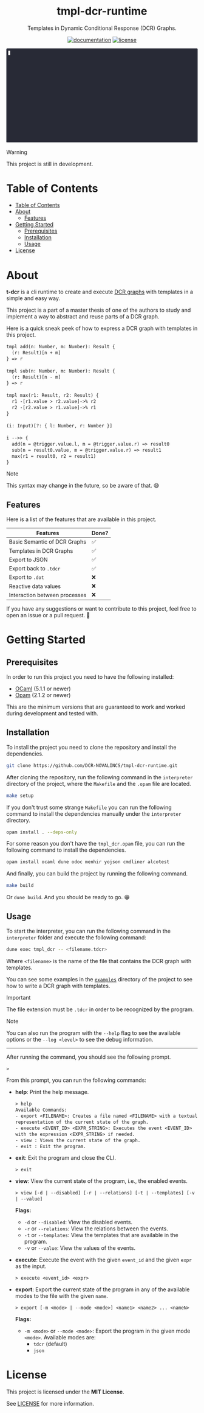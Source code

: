 
<div align="center">
  <h1>tmpl-dcr-runtime</h1>
  <p>
    Templates in Dynamic Conditional Response (DCR) Graphs.
  </p>


  [![documentation](https://img.shields.io/badge/documentation-unavailable-red)]("")
  [![license](https://img.shields.io/badge/license-MIT-green)](https://github.com/DCR-NOVALINCS/tmpl-dcr-runtime/blob/main/LICENSE)
  
  ![demo](assets/gifs/demo.gif)
</div> 

> [!WARNING]
> This project is still in development.

# Table of Contents

- [Table of Contents](#table-of-contents)
- [About](#about)
  - [Features](#features)
- [Getting Started](#getting-started)
  - [Prerequisites](#prerequisites)
  - [Installation](#installation)
  - [Usage](#usage)
- [License](#license)

# About 

**t-dcr** is a cli runtime to create and execute [DCR graphs]() with templates in a simple and easy way. 

This project is a part of a master thesis of one of the authors to study and implement a way to abstract and reuse parts of a DCR graph. 

<!-- TODO: Put a complex-ish example -->

Here is a quick sneak peek of how to express a DCR graph with templates in this project.

```
tmpl add(n: Number, m: Number): Result {
  (r: Result)[n + m]
} => r

tmpl sub(n: Number, m: Number): Result {
  (r: Result)[n - m]
} => r

tmpl max(r1: Result, r2: Result) {
  r1 -[r1.value > r2.value]->% r2
  r2 -[r2.value > r1.value]->% r1
}

(i: Input)[?: { l: Number, r: Number }]

i -->> {
  add(n = @trigger.value.l, m = @trigger.value.r) => result0
  sub(n = result0.value, m = @trigger.value.r) => result1
  max(r1 = result0, r2 = result1)
}
```

>[!NOTE] 
> This syntax may change in the future, so be aware of that. 😅


## Features

Here is a list of the features that are available in this project.

| Features                      | Done? |
| ----------------------------- | ----- |
| Basic Semantic of DCR Graphs  | ✅     |
| Templates in DCR Graphs       | ✅     |
| Export to JSON                | ✅     |
| Export back to `.tdcr`        | ✅     |
| Export to `.dot`              | ❌     |
| Reactive data values          | ❌     |
| Interaction between processes | ❌     |

If you have any suggestions or want to contribute to this project, feel free to open an issue or a pull request. 🙂

# Getting Started

## Prerequisites

In order to run this project you need to have the following installed:

- [OCaml](https://ocaml.org/docs/install.html) (5.1.1 or newer)
- [Opam](https://opam.ocaml.org/doc/Install.html) (2.1.2 or newer)

This are the minimum versions that are guaranteed to work and worked during development and tested with. 

## Installation

To install the project you need to clone the repository and install the dependencies. 

```bash
git clone https://github.com/DCR-NOVALINCS/tmpl-dcr-runtime.git
```

After cloning the repository, run the following command in the `interpreter` directory of the project, where the `Makefile` and the `.opam` file are located.

```bash
make setup
```

If you don't trust some strange `Makefile` you can run the following command to install the dependencies manually under the `interpreter` directory.

```bash
opam install . --deps-only
``` 

For some reason you don't have the `tmpl_dcr.opam` file, you can run the following command to install the dependencies.

```bash
opam install ocaml dune odoc menhir yojson cmdliner alcotest
```

And finally, you can build the project by running the following command.

```bash
make build
```

Or `dune build`. And you should be ready to go. 😁 

## Usage

To start the interpreter, you can run the following command in the `interpreter` folder and execute the following command:

```bash
dune exec tmpl_dcr -- <filename.tdcr>
```

Where `<filename>` is the name of the file that contains the DCR graph with templates.

You can see some examples in the [`examples`](/examples) directory of the project to see how to write a DCR graph with templates.

>[!IMPORTANT] 
> The file extension must be `.tdcr` in order to be recognized by the program.

> [!NOTE]
> You can also run the program with the `--help` flag to see the available options or the `--log <level>` to see the debug information. 

---

After running the command, you should see the following prompt.

```
> 
```

From this prompt, you can run the following commands:
<!-- TODO: for each command, show a gif to illustrate to command -->

- **help**: Print the help message.
  ```
  > help
  Available Commands:
  - export <FILENAME>: Creates a file named <FILENAME> with a textual representation of the current state of the graph.
  - execute <EVENT_ID> <EXPR_STRING>: Executes the event <EVENT_ID> with the expression <EXPR_STRING> if needed.
  - view : Views the current state of the graph.
  - exit : Exit the program.
  ```

- **exit**: Exit the program and close the CLI.
  ```
  > exit
  ```

- **view**: View the current state of the program, i.e., the enabled events.
  ```
  > view [-d | --disabled] [-r | --relations] [-t | --templates] [-v | --value]
  ```
  **Flags:**
  - `-d` or `--disabled`: View the disabled events.
  - `-r` or `--relations`: View the relations between the events.
  - `-t` or `--templates`: View the templates that are available in the program.
  - `-v` or `--value`: View the values of the events.

- **execute**: Execute the event with the given `event_id` and the given `expr` as the input.
  ```
  > execute <event_id> <expr>
  ```

- **export**: Export the current state of the program in any of the available modes to the file with the given `name`.
  ```
  > export [-m <mode> | --mode <mode>] <name1> <name2> ... <nameN>
  ```
  **Flags:**
  - `-m <mode>` or `--mode <mode>`: Export the program in the given mode `<mode>`. Available modes are:
    - `tdcr` (default)
    <!-- - `dot` -->
    - `json`

# License

This project is licensed under the **MIT License**.

See [LICENSE](https://github.com/DCR-NOVALINCS/tmpl-dcr-runtime/blob/main/LICENSE) for more information.

<!-- TODO: Add acknowledgements and references.  -->

